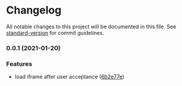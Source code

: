 # Changelog

All notable changes to this project will be documented in this file. See [standard-version](https://github.com/conventional-changelog/standard-version) for commit guidelines.

### 0.0.1 (2021-01-20)


### Features

* load iframe after user acceptance ([6b2e77e](https://github.com/Simpel-Web/gdpr-c-o/commit/6b2e77e5f14dc1c852ceef4592e8645c25e6c709))
